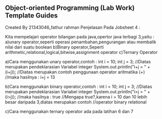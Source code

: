 ## Object-oriented Programming (Lab Work) Template Guides
Created By 21343046_fathur rahman
Penjelasan Pada Jobsheet 4 :

Kita mempelajari operator bilangan pada java,opertor java terbagi 3,yaitu : 
a)unary operator,seperti operasi penambahan,pengurangan atau membalik nilai dari suatu boolean
b)Binary operator,Seperti arithmetic,relational,logical,bitwise,assignment operator 
c)Ternary Operator

a)Cara menggunakan unary operator,contoh : int i = 10; int j = 3; //Diatas merupakan pendeklarasian Variabel integer System.out.println("i+j = " + (i+j)); //Diatas merupakan contoh penggunaan operator aritmatika (+) //maka hasilnya : i+j = 13

b)Cara menggunakan binary operator,contoh : int i = 10; int j = 3; //Diatas merupakan pendeklarasian Variabel integer System.out.println("i>j = " + (i>j)); //maka hasilnya : true //Mengapa true?,karena i = 10 dan 10 lebih besar daripada 3,diatas merupakan contoh //operator binary relational

c)Cara menggunakan ternary operator ada pada latihan 6 dan 7

